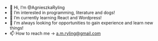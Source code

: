 - 👋 Hi, I’m @AgnieszkaRyling
- 👀 I’m interested in programming, literature and dogs!
- 🌱 I’m currently learning React and Wordpress!
- 💞️ I'm always looking for opportunities to gain experience and learn new things!
- 📫 How to reach me -> a.m.ryling@gmail.com

<!---
AgnieszkaRyling/AgnieszkaRyling is a ✨ special ✨ repository because its `README.md` (this file) appears on your GitHub profile.
You can click the Preview link to take a look at your changes.
--->
